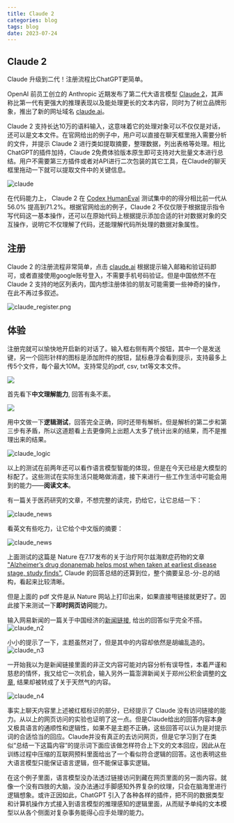 ```yaml
---
title: Claude 2
categories: blog
tags: blog
date: 2023-07-24
---
```

## Claude 2

Claude 升级到二代！注册流程比ChatGPT更简单。

OpenAI 前员工创立的 Anthropic 近期发布了第二代大语言模型 [Claude 2](https://www.anthropic.com/index/claude-2)，其声称比第一代有更强大的推理表现以及能处理更长的文本内容，同时为了树立品牌形象，推出了新的网址域名 [claude.ai](https://claude.ai/)。

Claude 2 支持长达10万的语料输入，这意味着它的处理对象可以不仅仅是对话，还可以是文本文件。在官网给出的例子中，用户可以直接在聊天框里拖入需要分析的文件，并提示 Claude 2 进行类如提取摘要，整理数据，列出表格等处理。相比ChatGPT的插件加持，Claude 2免费体验版本原生即可支持对大批量文本进行总结。用户不需要第三方插件或者对API进行二次包装的其它工具，在Claude的聊天框里拖动一下就可以提取文件中的关键信息。

![claude](imgs/claude.png)

在代码能力上， Claude 2 在 [Codex HumanEval](https://github.com/openai/human-eval) 测试集中的的得分相比前一代从 56.0% 提高到71.2%。根据官网给出的例子，Claude 2 不仅仅限于根据提示指令写代码这一基本操作，还可以在原始代码上根据提示添加合适的针对数据对象的交互操作，说明它不仅理解了代码，还能理解代码所处理的数据对象属性。

## 注册

Claude 2 的注册流程非常简单，点击 [claude.ai](https://claude.ai/) 根据提示输入邮箱和验证码即可，或者直接使用google账号登入，不需要手机号码验证。但是中国依然不在 Claude 2 支持的地区列表内，国内想注册体验的朋友可能需要一些神奇的操作，在此不再过多叙述。

![claude_register.png](imgs/claude_register.png)

## 体验

注册完就可以愉快地开启新的对话了。输入框右侧有两个按钮，其中一个是发送键，另一个回形针样的图标是添加附件的按钮，鼠标悬浮会看到提示，支持最多上传5个文件，每个最大10M。支持常见的pdf, csv, txt等文本文件。

![](imgs/claude_chat.png)

首先看下**中文理解能力**, 回答有条不紊。

![](imgs/claude_chinese.png)

用中文做一下**逻辑测试**，回答完全正确，同时还带有解析。但是解析的第二步和第三步有矛盾，所以这道题看上去更像网上出题人太多了统计出来的结果，而不是推理出来的结果。

![claude_logic](imgs/claude_logic.png)

以上的测试在前两年还可以看作语言模型智能的体现，但是在今天已经是大模型的标配了。这些测试在实际生活只能略做消遣，接下来进行一些工作生活中可能会用到的能力——**阅读文本**。

有一篇关于医药研究的文章，不想完整的读完，扔给它，让它总结一下：

![claude_news](imgs/claude_news.png)

看英文有些吃力，让它给个中文版的摘要：

![claude_news](imgs/claude_news_chinese.png)

上面测试的这篇是 Nature 在7.17发布的关于治疗阿尔兹海默症药物的文章 ["Alzheimer’s drug donanemab helps most when taken at earliest disease stage, study finds"](https://www.nature.com/articles/d41586-023-02321-1), Claude 的回答总结的还算到位，整个摘要呈总-分-总的结构，看起来比较清晰。

但是上面的 pdf 文件是从 Nature 网站上打印出来，如果直接甩链接就更好了。因此接下来测试一下**即时网页访问**能力。

输入网易新闻的一篇关于中国经济的[新闻链接](https://www.163.com/dy/article/I9STPFET0514R9OJ.html), 给出的回答似乎完全不搭。
![claude_n2](imgs/claude_n2.png)

小小的提示了一下，主题虽然对了，但是其中的内容却依然是胡编乱造的。
![claude_n3](imgs/claude_n3.png)

一开始我以为是新闻链接里面的非正文内容可能对内容分析有误导性，本着严谨和慈悲的情怀，我又给它一次机会，输入另外一篇澎湃新闻关于郑州公积金调整的[文章](https://m.thepaper.cn/newsDetail_forward_23885777), 结果却被转成了关于天然气的内容。

![claude_n4](imgs/claude_n4.png)

事实上聊天内容里上述被红框标识的部分，已经提示了 Claude 没有访问链接的能力。从以上的网页访问的实验也证明了这一点。但是Claude给出的回答内容本身又极具语言的通顺性和逻辑性，如果不是主题不正确，这些回答可以认为是对提示词的合适恰当的回应。Claude并没有真正的去访问网页，但是它学习到了在类似“总结一下这篇内容”的提示词下面应该做怎样符合上下文的文本回应，因此从在训练过程中压缩的互联网预料里面给出了一个看似符合逻辑的回答。这也表明这些大语言模型只能保证语言逻辑，但不能保证事实逻辑。

在这个例子里面，语言模型没办法透过链接访问到藏在网页里面的另一面内容。就像一个没有四肢的大脑，没办法通过手脚感知外界复杂的纹理，只会在脑海里进行逻辑想象。或许正因如此，ChatGPT 引入了各种各样的插件，把不同的数据类型和计算机操作方式接入到语言模型的推理感知的逻辑里面，从而赋予单纯的文本模型以从各个侧面对复杂事务能得心应手处理的能力。